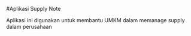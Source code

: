 #Aplikasi Supply Note

Aplikasi ini digunakan untuk membantu UMKM dalam memanage supply dalam perusahaan 

